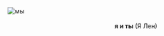 ㅤㅤㅤㅤㅤㅤ![мы](https://github.com/user-attachments/assets/febf253e-4105-4376-97b1-837b3db0a1fb)


ㅤㅤㅤㅤㅤㅤㅤㅤㅤㅤㅤㅤㅤㅤㅤ ㅤㅤㅤㅤㅤㅤ ㅤㅤㅤ**я и ты** (Я Лен)
ㅤ

ㅤ

ㅤ

ㅤ

ㅤ

ㅤ

ㅤ

ㅤ

ㅤ

ㅤ

ㅤ

ㅤ

ㅤ

ㅤ

ㅤ

ㅤ

ㅤ

ㅤ

ㅤ

ㅤ

ㅤ

ㅤ

ㅤ

ㅤ

ㅤ
ㅤ

ㅤ

ㅤ

ㅤ

ㅤ

ㅤ

ㅤ

ㅤ

ㅤ

ㅤ

ㅤ

ㅤ

ㅤ

ㅤ

ㅤ

ㅤ

ㅤ

ㅤ

ㅤ

ㅤ

ㅤ

ㅤ

ㅤ

ㅤ

ㅤ

ㅤ

ㅤ

ㅤ

ㅤ

ㅤ

ㅤ

ㅤ

ㅤ

ㅤ

ㅤ

ㅤ

ㅤ

ㅤ

ㅤ

ㅤ

ㅤ

ㅤ

ㅤ

ㅤ

ㅤ

ㅤ

ㅤ

ㅤ

ㅤ

ㅤ

ㅤ

ㅤ

ㅤ

ㅤ

ㅤ

ㅤ

ㅤ

ㅤ

ㅤ

ㅤ

ㅤ

ㅤ

ㅤ

ㅤ

ㅤ

ㅤ

ㅤ

ㅤ

ㅤ

ㅤ

ㅤ

ㅤ

ㅤ

ㅤ

ㅤ

ㅤ

ㅤ

ㅤ

ㅤ

ㅤ

ㅤ

ㅤ

ㅤ

ㅤ

ㅤ

ㅤ

ㅤ

ㅤ

ㅤ

ㅤ

ㅤ

ㅤ

ㅤ

ㅤ

ㅤ

ㅤ

ㅤ

ㅤ

ㅤ

ㅤ

ㅤ

ㅤ

ㅤ

ㅤ

ㅤ

ㅤ

ㅤ

ㅤ

ㅤ

ㅤ

ㅤ

ㅤ

ㅤ

ㅤ

ㅤ

ㅤ

ㅤ

ㅤ

ㅤ

ㅤ

ㅤ

ㅤ

ㅤ

ㅤ

ㅤ

ㅤ

ㅤ

ㅤ

ㅤ

ㅤ

ㅤ

ㅤ

ㅤ

ㅤ

ㅤ

ㅤ

ㅤ

ㅤ

ㅤ

ㅤ

ㅤ

ㅤ

ㅤ

ㅤ

ㅤ

ㅤ

ㅤ

ㅤ

ㅤ

ㅤ

ㅤ

ㅤ

ㅤ

ㅤ

ㅤ

ㅤ

ㅤ

ㅤ

ㅤ

ㅤ

ㅤ

ㅤ

ㅤ

ㅤ

ㅤ

ㅤ

ㅤ

ㅤ

ㅤ

ㅤ

ㅤ

ㅤ

ㅤ

ㅤ

ㅤ

ㅤ

ㅤ

ㅤ

ㅤ

ㅤ

ㅤ

ㅤ

ㅤ

ㅤ

ㅤ

ㅤ

ㅤ

ㅤ

ㅤ

ㅤ

ㅤ

ㅤ

ㅤ

ㅤ

ㅤ

ㅤ

ㅤ

ㅤ

ㅤ

ㅤ

ㅤ

ㅤ

ㅤ

ㅤ

ㅤ

ㅤ

ㅤ

ㅤ

ㅤ

ㅤ

ㅤ

ㅤ

ㅤ

ㅤ

ㅤ

ㅤ

ㅤ

ㅤ

ㅤ

ㅤ

ㅤ

ㅤ

ㅤ

ㅤ

ㅤ

ㅤ

ㅤ

ㅤ

ㅤ

ㅤ

ㅤ

ㅤ

ㅤ

ㅤ

ㅤ

ㅤ


ㅤ

ㅤ

ㅤ
ㅤ

ㅤ

ㅤ

ㅤ

ㅤ

ㅤ

ㅤ

ㅤ

ㅤ

ㅤ

ㅤ

ㅤ

ㅤ

ㅤ

ㅤ

ㅤ

ㅤ

ㅤ

ㅤ

ㅤ

ㅤ

ㅤ

ㅤ

ㅤ

ㅤ

ㅤ

ㅤ

ㅤ

ㅤ

ㅤ

ㅤ

ㅤ

ㅤ

ㅤ

ㅤ

ㅤ

ㅤ

ㅤ

ㅤ

ㅤ

ㅤ

ㅤ

ㅤ

ㅤ

ㅤ

ㅤ

ㅤ

ㅤ

ㅤ

ㅤ

ㅤ

ㅤ

ㅤ

ㅤ

ㅤ

ㅤ

ㅤ

ㅤ

ㅤ

ㅤ

ㅤ

ㅤ

ㅤ

ㅤ

ㅤ

ㅤ

ㅤ

ㅤ

ㅤ

ㅤ

ㅤ

ㅤ

ㅤ

ㅤ

ㅤ

ㅤ

ㅤ

ㅤ

ㅤ

ㅤ

ㅤ

ㅤ

ㅤ

ㅤ

ㅤ

ㅤ

ㅤ

ㅤ

ㅤ

ㅤ

ㅤ

ㅤ

ㅤ

ㅤ

ㅤ

ㅤ

ㅤ

ㅤ

ㅤ

ㅤ

ㅤ

ㅤ

ㅤ

ㅤ

ㅤ

ㅤ

ㅤ

ㅤ

ㅤ

ㅤ

ㅤ

ㅤ

ㅤ

ㅤ

ㅤ

ㅤ

ㅤ

ㅤ

ㅤ

ㅤ

ㅤ

ㅤ

ㅤ

ㅤ

ㅤ

ㅤ

ㅤ

ㅤ

ㅤ

ㅤ

ㅤ

ㅤ

ㅤ

ㅤ

ㅤ

ㅤ

ㅤ

ㅤ

ㅤ

ㅤ

ㅤ

ㅤ

ㅤ

ㅤ

ㅤ

ㅤ

ㅤ

ㅤ

ㅤ

ㅤ

ㅤ

ㅤ

ㅤ

ㅤ

ㅤ

ㅤ

ㅤ

ㅤ

ㅤ

ㅤ

ㅤ

ㅤ

ㅤ

ㅤ

ㅤ

ㅤ

ㅤ

ㅤ

ㅤ

ㅤ

ㅤ

ㅤ

ㅤ

ㅤ

ㅤ

ㅤ

ㅤ

ㅤ

ㅤ

ㅤ

ㅤ

ㅤ
ㅤ

ㅤ

ㅤ

ㅤ

ㅤ

ㅤ

ㅤ

ㅤ

ㅤ

ㅤ

ㅤ

ㅤ

ㅤ

ㅤ

ㅤ

ㅤ

ㅤ

ㅤ

ㅤ

ㅤ

ㅤ

ㅤ

ㅤ

ㅤ

ㅤ

ㅤ

ㅤ

ㅤ

ㅤ

ㅤ

ㅤ

ㅤ

ㅤ

ㅤ

ㅤ

ㅤ

ㅤ

ㅤ

ㅤ

ㅤ

ㅤ

ㅤ

ㅤ

ㅤ

ㅤ

ㅤ

ㅤ

ㅤ

ㅤ

ㅤ

ㅤ

ㅤ

ㅤ

ㅤ

ㅤ

ㅤ

ㅤ

ㅤ

ㅤ

ㅤ

ㅤ

ㅤ

ㅤ

ㅤ

ㅤ

ㅤ

ㅤ

ㅤ

ㅤ

ㅤ

ㅤ

ㅤ

ㅤ

ㅤ

ㅤ

ㅤ

ㅤ

ㅤ

ㅤ

ㅤ

ㅤ

ㅤ

ㅤ

ㅤ

ㅤ

ㅤ

ㅤ

ㅤ

ㅤ

ㅤ

ㅤ

ㅤ

ㅤ

ㅤ

ㅤ

ㅤ

ㅤ

ㅤ

ㅤ

ㅤ

ㅤ

ㅤ

ㅤ

ㅤ

ㅤ

ㅤ

ㅤ

ㅤ

ㅤ

ㅤ

ㅤ

ㅤ

ㅤ

ㅤ

ㅤ

ㅤ

ㅤ

ㅤ

ㅤ

ㅤ

ㅤ

ㅤ

ㅤ

ㅤ

ㅤ

ㅤ

ㅤ

ㅤ

ㅤ

ㅤ

ㅤ

ㅤ

ㅤ

ㅤ

ㅤ

ㅤ

ㅤ

ㅤ

ㅤ

ㅤ

ㅤ

ㅤ

ㅤ

ㅤ

ㅤ

ㅤ

ㅤ

ㅤ

ㅤ

ㅤ

ㅤ

ㅤ

ㅤ

ㅤ

ㅤ

ㅤ

ㅤ

ㅤ

ㅤ

ㅤ

ㅤ

ㅤ

ㅤ

ㅤ

ㅤ

ㅤ

ㅤ

ㅤ

ㅤ

ㅤ

ㅤ

ㅤ

ㅤ

ㅤ

ㅤ

ㅤ

ㅤ

ㅤ

ㅤ

ㅤ

ㅤ

ㅤ

ㅤ

ㅤ

ㅤ

ㅤ

ㅤ

ㅤ

ㅤ

ㅤ

ㅤ

ㅤ

ㅤ

ㅤ

ㅤ

ㅤ

ㅤ

ㅤㅤ

ㅤ

ㅤ

ㅤ



ㅤ

ㅤ

ㅤ

ㅤ











ㅤㅤㅤㅤㅤㅤㅤㅤㅤㅤㅤㅤㅤㅤㅤㅤㅤㅤㅤㅤ[![spotify-github-profile](https://spotify-github-profile.kittinanx.com/api/view?uid=31ypcxvijuzvjgk2dnmmvhdgzweu&cover_image=true&theme=novatorem&show_offline=true&background_color=0d1117&interchange=true&bar_color=fc5b9f&bar_color_cover=false)](https://spotify-github-profile.kittinanx.com/api/view?uid=31ypcxvijuzvjgk2dnmmvhdgzweu&redirect=true)


ㅤㅤㅤㅤㅤㅤㅤㅤㅤㅤㅤㅤㅤㅤㅤㅤㅤㅤㅤㅤㅤㅤㅤㅤㅤㅤзачем смотришь мой профиль
